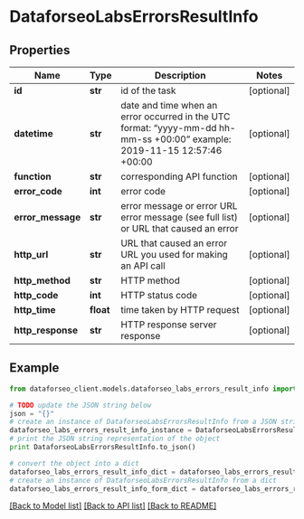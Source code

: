 # DataforseoLabsErrorsResultInfo


## Properties

Name | Type | Description | Notes
------------ | ------------- | ------------- | -------------
**id** | **str** | id of the task | [optional] 
**datetime** | **str** | date and time when an error occurred in the UTC format: “yyyy-mm-dd hh-mm-ss +00:00” example: 2019-11-15 12:57:46 +00:00 | [optional] 
**function** | **str** | corresponding API function | [optional] 
**error_code** | **int** | error code | [optional] 
**error_message** | **str** | error message or error URL error message (see full list) or URL that caused an error | [optional] 
**http_url** | **str** | URL that caused an error URL you used for making an API call | [optional] 
**http_method** | **str** | HTTP method | [optional] 
**http_code** | **int** | HTTP status code | [optional] 
**http_time** | **float** | time taken by HTTP request | [optional] 
**http_response** | **str** | HTTP response server response | [optional] 

## Example

```python
from dataforseo_client.models.dataforseo_labs_errors_result_info import DataforseoLabsErrorsResultInfo

# TODO update the JSON string below
json = "{}"
# create an instance of DataforseoLabsErrorsResultInfo from a JSON string
dataforseo_labs_errors_result_info_instance = DataforseoLabsErrorsResultInfo.from_json(json)
# print the JSON string representation of the object
print DataforseoLabsErrorsResultInfo.to_json()

# convert the object into a dict
dataforseo_labs_errors_result_info_dict = dataforseo_labs_errors_result_info_instance.to_dict()
# create an instance of DataforseoLabsErrorsResultInfo from a dict
dataforseo_labs_errors_result_info_form_dict = dataforseo_labs_errors_result_info.from_dict(dataforseo_labs_errors_result_info_dict)
```
[[Back to Model list]](../README.md#documentation-for-models) [[Back to API list]](../README.md#documentation-for-api-endpoints) [[Back to README]](../README.md)


